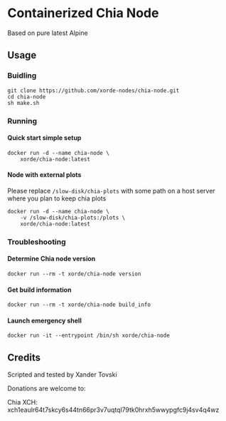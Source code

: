 # Containerized Chia Node

Based on pure latest Alpine

## Usage

### Buidling

```shell
git clone https://github.com/xorde-nodes/chia-node.git
cd chia-node
sh make.sh
```

### Running

#### Quick start simple setup

```shell
docker run -d --name chia-node \
	xorde/chia-node:latest
```

#### Node with external plots

Please replace `/slow-disk/chia-plots` with some path on a host server where you plan to keep chia plots

```shell
docker run -d --name chia-node \
    -v /slow-disk/chia-plots:/plots \
	xorde/chia-node:latest
```

### Troubleshooting

#### Determine Chia node version

```shell
docker run --rm -t xorde/chia-node version
```

#### Get build information

```shell
docker run --rm -t xorde/chia-node build_info
```

#### Launch emergency shell

```shell
docker run -it --entrypoint /bin/sh xorde/chia-node
```

## Credits

Scripted and tested by Xander Tovski

Donations are welcome to:

Chia XCH: xch1eaulr64t7skcy6s44tn66pr3v7uqtql79tk0hrxh5wwypgfc9j4sv4q4wz

